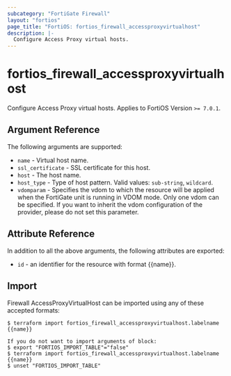 ```yaml
---
subcategory: "FortiGate Firewall"
layout: "fortios"
page_title: "FortiOS: fortios_firewall_accessproxyvirtualhost"
description: |-
  Configure Access Proxy virtual hosts.
---
```


# fortios_firewall_accessproxyvirtualhost
Configure Access Proxy virtual hosts. Applies to FortiOS Version `>= 7.0.1`.

## Argument Reference

The following arguments are supported:

* `name` - Virtual host name.
* `ssl_certificate` - SSL certificate for this host.
* `host` - The host name.
* `host_type` - Type of host pattern. Valid values: `sub-string`, `wildcard`.
* `vdomparam` - Specifies the vdom to which the resource will be applied when the FortiGate unit is running in VDOM mode. Only one vdom can be specified. If you want to inherit the vdom configuration of the provider, please do not set this parameter.


## Attribute Reference

In addition to all the above arguments, the following attributes are exported:
* `id` - an identifier for the resource with format {{name}}.

## Import

Firewall AccessProxyVirtualHost can be imported using any of these accepted formats:
```
$ terraform import fortios_firewall_accessproxyvirtualhost.labelname {{name}}

If you do not want to import arguments of block:
$ export "FORTIOS_IMPORT_TABLE"="false"
$ terraform import fortios_firewall_accessproxyvirtualhost.labelname {{name}}
$ unset "FORTIOS_IMPORT_TABLE"
```
